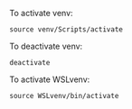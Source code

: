 To activate venv:

```
source venv/Scripts/activate
```

To deactivate venv:

```
deactivate
```

To activate WSLvenv:

```
source WSLvenv/bin/activate
```
